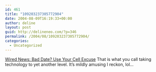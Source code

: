 ```yaml
---
id: 461
title: "109203237305772904"
date: 2004-08-09T16:19:33+00:00
author: deline
layout: post
guid: http://delineneo.com/?p=346
permalink: /2004/08/109203237305772904/
categories:
  - Uncategorized
---
```

[Wired News: Bad Date? Use Your Cell Excuse](http://www.wired.com/news/culture/0,1284,64516,00.html?tw=wn_tophead_2) That is what you call taking technology to yet another level. It&#8217;s mildly amusing I reckon, lol&#8230;